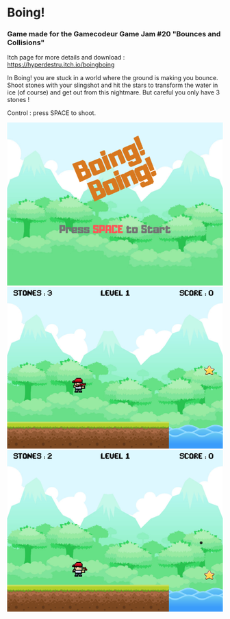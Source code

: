 # Boing!

### Game made for the Gamecodeur Game Jam #20 "Bounces and Collisions"

Itch page for more details and download : https://hyperdestru.itch.io/boingboing

In Boing! you are stuck in a world where the ground is making you bounce.
Shoot stones with your slingshot and hit the stars to transform the water in ice (of course) and get out from this nightmare. But careful you only have 3 stones !

Control : press SPACE to shoot.

![Screenshot](screenshots/screenshot-1.png)
![Screenshot](screenshots/screenshot-2.png)
![Screenshot](screenshots/screenshot-3.png)



